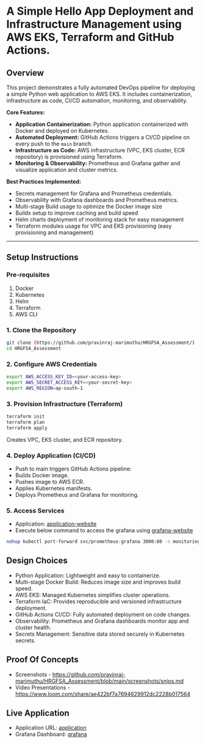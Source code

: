 # A Simple Hello App Deployment and Infrastructure Management using AWS EKS, Terraform and GitHub Actions.

## Overview

This project demonstrates a fully automated DevOps pipeline for deploying a simple Python web application to AWS EKS. It includes containerization, infrastructure as code, CI/CD automation, monitoring, and observability.

**Core Features:**

- **Application Containerization:** Python application containerized with Docker and deployed on Kubernetes.
- **Automated Deployment:** GitHub Actions triggers a CI/CD pipeline on every push to the `main` branch.
- **Infrastructure as Code:** AWS infrastructure (VPC, EKS cluster, ECR repository) is provisioned using Terraform.
- **Monitoring & Observability:** Prometheus and Grafana gather and visualize application and cluster metrics.

**Best Practices Implemented:**

- Secrets management for Grafana and Prometheus credentials.
- Observability with Grafana dashboards and Prometheus metrics.
- Multi-stage Build usage to optimize the Docker image size 
- Buildx setup to improve caching and build speed
- Helm charts deployment of monitoring stack for easy management
- Terraform modules usage for VPC and EKS provisioning (easy provisioning and management) 

---

## Setup Instructions

### Pre-requisites

1. Docker 
2. Kubernetes
3. Helm
4. Terraform
5. AWS CLI

### 1. Clone the Repository

```bash
git clone (https://github.com/pravinraj-marimuthu/HRGFSA_Assessment/)
cd HRGFSA_Assessment
```

### 2. Configure AWS Credentials

```bash
export AWS_ACCESS_KEY_ID=<your-access-key>
export AWS_SECRET_ACCESS_KEY=<your-secret-key>
export AWS_REGION=ap-south-1
```

### 3. Provision Infrastructure (Terraform)

```bash
terraform init
terraform plan
terraform apply
```
Creates VPC, EKS cluster, and ECR repository.

### 4. Deploy Application (CI/CD)

- Push to main triggers GitHub Actions pipeline:
- Builds Docker image.
- Pushes image to AWS ECR.
- Applies Kubernetes manifests.
- Deploys Prometheus and Grafana for monitoring.

### 5. Access Services

- Application: [application-website](http://acaa9573b09c141d3a0b6041b5e68b90-946784810.ap-south-1.elb.amazonaws.com/)
- Execute below command to access the grafana using [grafana-website](http://localhost:3000/)
```bash
nohup kubectl port-forward svc/prometheus-grafana 3000:80 -n monitoring > /tmp/grafana.log 2>&1 &
```

## Design Choices

- Python Application: Lightweight and easy to containerize.
- Multi-stage Docker Build: Reduces image size and improves build speed.
- AWS EKS: Managed Kubernetes simplifies cluster operations.
- Terraform IaC: Provides reproducible and versioned infrastructure deployment.
- GitHub Actions CI/CD: Fully automated deployment on code changes.
- Observability: Prometheus and Grafana dashboards monitor app and cluster health.
- Secrets Management: Sensitive data stored securely in Kubernetes secrets.

## Proof Of Concepts

- Screenshots - https://github.com/pravinraj-marimuthu/HRGFSA_Assessment/blob/main/screenshots/snips.md
- Video Presentations - https://www.loom.com/share/ae422bf7a7694629912dc2228b017564

## Live Application

- Application URL: [application](http://acaa9573b09c141d3a0b6041b5e68b90-946784810.ap-south-1.elb.amazonaws.com/)
- Grafana Dashboard: [grafana](http://localhost:3000/)
